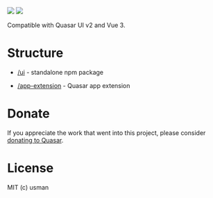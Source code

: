 <img src="https://img.shields.io/npm/v/quasar-ui-clear.svg?label=quasar-ui-clear">
<img src="https://img.shields.io/npm/v/quasar-app-extension-clear.svg?label=quasar-app-extension-clear">

Compatible with Quasar UI v2 and Vue 3.

# Structure
* [/ui](ui) - standalone npm package

* [/app-extension](app-extension) - Quasar app extension


# Donate
If you appreciate the work that went into this project, please consider [donating to Quasar](https://donate.quasar.dev).

# License
MIT (c) usman
